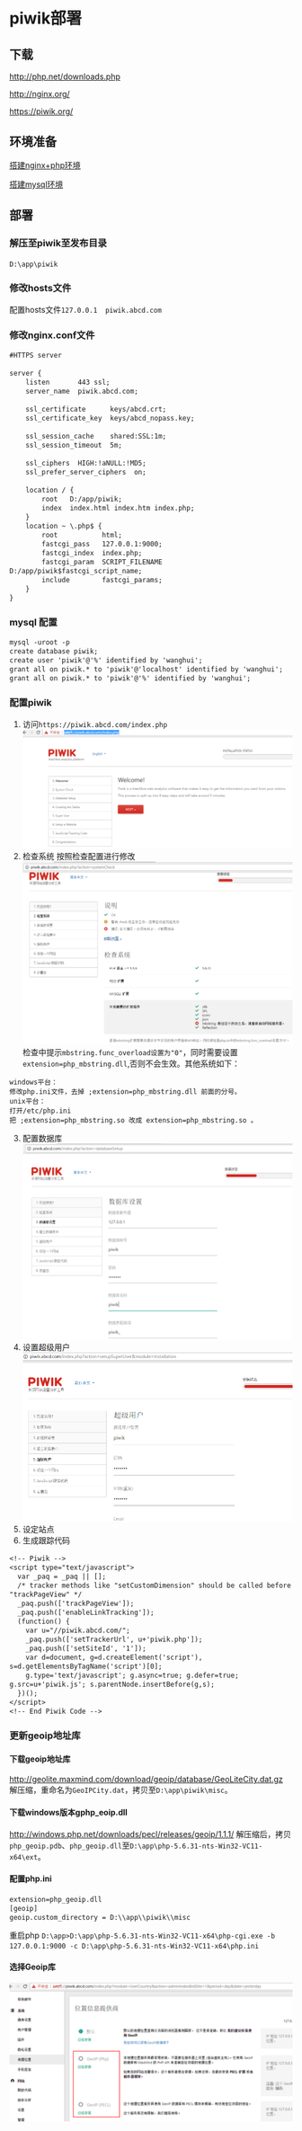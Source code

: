 # piwik部署
## 下载
http://php.net/downloads.php

http://nginx.org/

https://piwik.org/

## 环境准备
[搭建nginx+php环境](../../02-网站服务/nginx/nginx.md)

[搭建mysql环境](../../03-数据库/mysql/mysql-win.md)

## 部署
### 解压至piwik至发布目录
`D:\app\piwik`

### 修改hosts文件
配置hosts文件`127.0.0.1  piwik.abcd.com`

### 修改nginx.conf文件
```
#HTTPS server

server {
    listen       443 ssl;
    server_name  piwik.abcd.com;

    ssl_certificate      keys/abcd.crt;
    ssl_certificate_key  keys/abcd_nopass.key;

    ssl_session_cache    shared:SSL:1m;
    ssl_session_timeout  5m;

    ssl_ciphers  HIGH:!aNULL:!MD5;
    ssl_prefer_server_ciphers  on;

    location / {
        root   D:/app/piwik;
        index  index.html index.htm index.php;
    }
    location ~ \.php$ {
        root           html;
        fastcgi_pass   127.0.0.1:9000;
        fastcgi_index  index.php;
        fastcgi_param  SCRIPT_FILENAME  D:/app/piwik$fastcgi_script_name;
        include        fastcgi_params;
    }
}
```
### mysql 配置
```
mysql -uroot -p
create database piwik;
create user 'piwik'@'%' identified by 'wanghui';
grant all on piwik.* to 'piwik'@'localhost' identified by 'wanghui';
grant all on piwik.* to 'piwik'@'%' identified by 'wanghui';
```

### 配置piwik
1. 访问`https://piwik.abcd.com/index.php`
![欢迎页](./piwik-win/piwik-01.png)
2. 检查系统
按照检查配置进行修改
![系统检查](./piwik-win/piwik-02.png)
检查中提示`mbstring.func_overload设置为"0"`，同时需要设置 `extension=php_mbstring.dll`,否则不会生效。其他系统如下：
```
windows平台：
修改php.ini文件，去掉 ;extension=php_mbstring.dll 前面的分号。
unix平台：
打开/etc/php.ini
把 ;extension=php_mbstring.so 改成 extension=php_mbstring.so 。
```
3. 配置数据库
![数据库配置](./piwik-win/piwik-03.png)
4. 设置超级用户
![设置超级用户](./piwik-win/piwik-04.png)
5. 设定站点
6. 生成跟踪代码
```
<!-- Piwik -->
<script type="text/javascript">
  var _paq = _paq || [];
  /* tracker methods like "setCustomDimension" should be called before "trackPageView" */
  _paq.push(['trackPageView']);
  _paq.push(['enableLinkTracking']);
  (function() {
    var u="//piwik.abcd.com/";
    _paq.push(['setTrackerUrl', u+'piwik.php']);
    _paq.push(['setSiteId', '1']);
    var d=document, g=d.createElement('script'), s=d.getElementsByTagName('script')[0];
    g.type='text/javascript'; g.async=true; g.defer=true; g.src=u+'piwik.js'; s.parentNode.insertBefore(g,s);
  })();
</script>
<!-- End Piwik Code -->
```
### 更新geoip地址库
#### 下载geoip地址库
http://geolite.maxmind.com/download/geoip/database/GeoLiteCity.dat.gz
解压缩，重命名为`GeoIPCity.dat`，拷贝至`D:\app\piwik\misc`。
#### 下载windows版本gphp_eoip.dll
http://windows.php.net/downloads/pecl/releases/geoip/1.1.1/
解压缩后，拷贝`php_geoip.pdb`、`php_geoip.dll`至`D:\app\php-5.6.31-nts-Win32-VC11-x64\ext`。
#### 配置php.ini
```
extension=php_geoip.dll
[geoip]
geoip.custom_directory = D:\\app\\piwik\\misc
```
重启php
`D:\app>D:\app\php-5.6.31-nts-Win32-VC11-x64\php-cgi.exe -b 127.0.0.1:9000 -c D:\app\php-5.6.31-nts-Win32-VC11-x64\php.ini`
#### 选择Geoip库
![选择Geoip库](./piwik-win/piwik-05.png)
